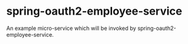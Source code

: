 # spring-oauth2-employee-service
An example micro-service which will be invoked by spring-oauth2-employee-service.
